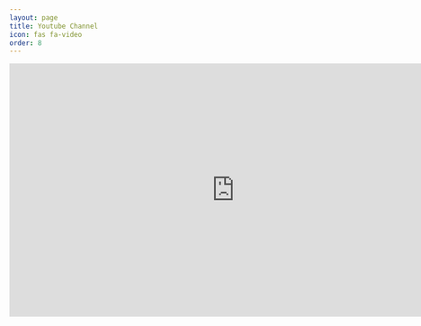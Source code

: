 ```yaml
---
layout: page
title: Youtube Channel
icon: fas fa-video
order: 8
---
```

<iframe width="800" height="450" src="https://www.youtube.com/embed/videoseries?list=PL-ClkrUKcetmU0pOgeHYdwhfLi1BT1s8n" frameborder="0" allow="accelerometer; autoplay; encrypted-media; gyroscope; picture-in-picture" allowfullscreen></iframe>
